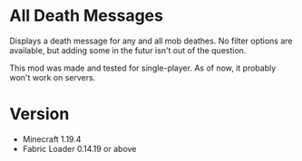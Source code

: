 # All Death Messages

Displays a death message for any and all mob deathes. No filter options are available, but adding some in the futur isn't out of the question.

This mod was made and tested for single-player. As of now, it probably won't work on servers.

# Version

- Minecraft 1.19.4
- Fabric Loader 0.14.19 or above
